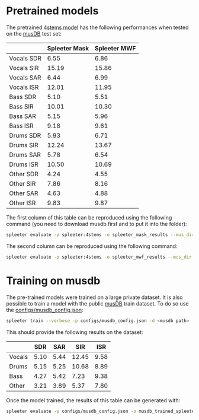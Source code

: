 # Pretrained models

The pretrained [4stems model](https://github.com/deezer/spleeter/blob/master/spleeter/resources/4stems.json) has the following performances when tested on the [musDB](https://sigsep.github.io/datasets/musdb.html) test set:

|           |Spleeter Mask  |Spleeter MWF   |
|-----------|---------------|---------------|
| Vocals SDR|6.55           |6.86           |
| Vocals SIR|15.19          |15.86          |
| Vocals SAR|6.44           |6.99           |
| Vocals ISR|12.01          |11.95          |
| Bass SDR  |5.10           |5.51           |
| Bass SIR  |10.01          |10.30          |
| Bass SAR  |5.15           |5.96           |
| Bass ISR  |9.18           |9.61           |
| Drums SDR |5.93           |6.71           |
| Drums SIR |12.24          |13.67          |
| Drums SAR |5.78           |6.54           |
| Drums ISR |10.50          |10.69          |
| Other SDR |4.24           |4.55           |
| Other SIR |7.86           |8.16           |
| Other SAR |4.63           |4.88           |
| Other ISR |9.83           |9.87           |

The first column of this table can be reproduced using the following command (you need to download musdb first and to put it into the <musdb path> folder):
```bash
spleeter evaluate -p spleeter:4stems -o spleeter_mask_results --mus_dir <musdb path>
```
The second column can be reproduced using the following command:
```bash
spleeter evaluate -p spleeter:4stems -o spleeter_mwf_results --mus_dir <musdb path> -m
```

# Training on musdb

The pre-trained models were trained on a large private dataset.
It is also possible to train a model with the public [musDB](https://sigsep.github.io/datasets/musdb.html) train dataset.
To do so use the [configs/musdb_config.json](https://github.com/deezer/spleeter/blob/master/configs/musdb_config.json):
```bash
spleeter train --verbose -p configs/musdb_config.json -d <musdb path>
```
This should provide the following results on the dataset:

|           |SDR     |SAR     |SIR      |ISR     |
|-----------|--------|--------|---------|--------|
| Vocals    |5.10    |5.44    |12.45    |9.58    |
| Drums     |5.15    |5.25    |10.68    |8.89    |
| Bass      |4.27    |5.42    |7.23     |9.38    |
| Other     |3.21    |3.89    |5.37     |7.80    |

Once the model trained, the results of this table can be generated with:
```bash
spleeter evaluate -p configs/musdb_config.json -o musdb_trained_spleeter_results --mus_dir <musdb path> -m
```
